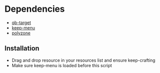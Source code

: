 # Dependencies

- [qb-target](https://github.com/BerkieBb/qb-target)
- [keep-menu](https://github.com/qbcore-framework/qb-menu)
- [polyzone](https://github.com/qbcore-framework/PolyZone)

## Installation

- Drag and drop resource in your resources list and ensure keep-crafting
- Make sure keep-menu is loaded before this script
